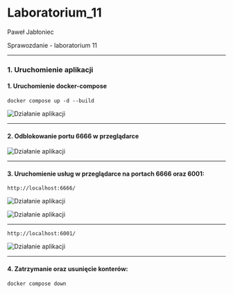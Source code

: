 # Laboratorium_11

Paweł Jabłoniec

Sprawozdanie - laboratorium 11

---

### 1. Uruchomienie aplikacji

#### 1. Uruchomienie docker-compose

`docker compose up -d --build`

![Działanie aplikacji](img/budowanie.png)

---

#### 2. Odblokowanie portu 6666 w przeglądarce

![Działanie aplikacji](img/chrome.png)

---

#### 3. Uruchomienie usług w przeglądarce na portach 6666 oraz 6001:

`http://localhost:6666/`

![Działanie aplikacji](img/nginx6666.png)

![Działanie aplikacji](img/nginx_polaczenie.png)

---

`http://localhost:6001/`

![Działanie aplikacji](img/baza.png)

---

#### 4. Zatrzymanie oraz usunięcie konterów:

`docker compose down`

